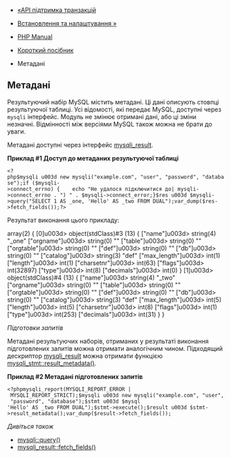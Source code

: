 - [«API підтримка транзакцій](mysqli.quickstart.transactions.md)
- [Встановлення та налаштування »](mysqli.setup.md)

- [PHP Manual](index.md)
- [Короткий посібник](mysqli.quickstart.md)
- Метадані

## Метадані

Результуючий набір MySQL містить метадані. Ці дані описують
стовпці результуючої таблиці. Усі відомості, які передає MySQL,
доступні через `mysqli` інтерфейс. Модуль не змінює отримані дані,
або ці зміни незначні. Відмінності між версіями MySQL також
можна не брати до уваги.

Метадані доступні через інтерфейс
[mysqli_result](class.mysqli-result.md).

**Приклад #1 Доступ до метаданих результуючої таблиці**

` <?php$mysqli u003d new mysqli("example.com", "user", "password", "database");if ($mysqli->connect_errno) {    echo "Не удалося підключитися до| mysqli->connect_errno . ") " . $mysqli->connect_error;}$res u003d $mysqli->query("SELECT 1 AS _one, 'Hello' AS _two FROM DUAL");var_dump($res->fetch_fields());?> `

Результат виконання цього прикладу:

array(2) {
[0]u003d>
object(stdClass)#3 (13) {
["name"]u003d>
string(4) "_one"
["orgname"]u003d>
string(0) ""
["table"]u003d>
string(0) ""
["orgtable"]u003d>
string(0) ""
["def"]u003d>
string(0) ""
["db"]u003d>
string(0) ""
["catalog"]u003d>
string(3) "def"
["max_length"]u003d>
int(1)
["length"]u003d>
int(1)
["charsetnr"]u003d>
int(63)
["flags"]u003d>
int(32897)
["type"]u003d>
int(8)
["decimals"]u003d>
int(0)
}
[1]u003d>
object(stdClass)#4 (13) {
["name"]u003d>
string(4) "_two"
["orgname"]u003d>
string(0) ""
["table"]u003d>
string(0) ""
["orgtable"]u003d>
string(0) ""
["def"]u003d>
string(0) ""
["db"]u003d>
string(0) ""
["catalog"]u003d>
string(3) "def"
["max_length"]u003d>
int(5)
["length"]u003d>
int(5)
["charsetnr"]u003d>
int(8)
["flags"]u003d>
int(1)
["type"]u003d>
int(253)
["decimals"]u003d>
int(31)
}
}

*Підготовки запитів*

Метадані результуючих наборів, отриманих у результаті виконання
підготовлених запитів можна отримати аналогічним чином. Підходящий
дескриптор [mysqli_result](class.mysqli-result.md) можна отримати
функцією
[mysqli_stmt::result_metadata()](mysqli-stmt.result-metadata.md).

**Приклад #2 Метадані підготовлених запитів**

` <?phpmysqli_report(MYSQLI_REPORT_ERROR | MYSQLI_REPORT_STRICT);$mysqli u003d new mysqli("example.com", "user", "password", "database");$stmt u003d $mysql 'Hello' AS _two FROM DUAL");$stmt->execute();$result u003d $stmt->result_metadata();var_dump($result->fetch_fields()); `

*Дивіться також*

- [mysqli::query()](mysqli.query.md)
- [mysqli_result::fetch_fields()](mysqli-result.fetch-fields.md)
